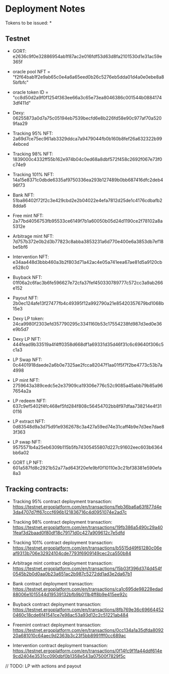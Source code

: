 # Deployment Notes

Tokens to be issued: 
* 

## Testnet

* GORT: e2636c9f0e32886954ab1f87ac2e016fdf53d63d8fa2101530d1e31ac59e365f
* oracle pool NFT = "f2f64bab1f2e9ab65c0e4a6a65eed0b26c5276eb5dda01d4a0e0ebe8a85bfbfc"
* oracle token ID = "cc8d50d2a9f0f1254f363ee66a3c65e73ea8046386c001544b08841743df411d"

* Dexy: 06255873a0d7a75c05194eb7539becfd6e8b226fd58e90c977af70a5209faa29

* Tracking 95% NFT: 2a69d7ce75ec961ab3329ddca7a9479044fb0b160b8fef26a632322b994ebced
* Tracking 98% NFT: 1839000c4332ff55b162e974b04c0ed68a8dbf572f458c2692f067e73f0c74e9
* Tracking 101% NFT: 14a15e8371c0dbde6335af9750336ea293b127489b0bb687416dfc2deb496f73

* Bank NFT: 51ba86402f72f2c3e429cbd2e2b04022e4efa7812d25de1c4176cdbafb28dda6
* Free mint NFT: 2a77bd4056753fb95533ce6149f7b1a60050b05d24d1190ce2f78102a8a5312e
* Arbitrage mint NFT: 7d757b372e0b2d3b77823c8abba3853231a6d770e400e6a3853db7ef18be5bf6
* Intervention NFT: e34aa448d3bbb460a3b2f803d71a42ac4e05a741eea67ae81d5a9120cbe528c0
* Buyback NFT: 01f06a2c6fac3b6fe596627e72cfa37fef450330789777c572cc3a9ab266e152
* Payout NFT: 2b0ec124afe13f27477fb4c49395f12a992790a21e85420357679bd1068b15e3

* Dexy LP token: 24ca9980f2303efd357790295c3341160b53c17554238fd987d3ed0e36e9b5d7
* Dexy LP NFT: 444fead9b33519a4f4ff0358d668df1a69331d35d46f31c6c69640f306c5c1a3
* LP Swap NFT: 0c4401918daede2a6b0e7325ae2fcca82047f1aa01f5f7f2be4773c53b7a4998
* LP mint NFT: 2759643a389cedc5e2e37909ca19306e776c52c9085a45abb79b85a967654a2a
* LP redeem NFT: 637c9ef5402f4fc468ef5fd284f808c56454702bb8f97dfaa738214e4f310116
* LP extract NFT: 0d83548d9a3d75d91e9362678c3a427a59ed74e31caff4b9e7d3ee7dae83f363
* LP swap NFT: 9575571b4a25eb6309b115b5fb74305455807d227c91602eec603b6364bb6a02

* GORT LP NFT: 601a587fd8c2921b52a77ad643f20efe9bf0f10110e3c21bf38381e590efa8a3

## Tracking contracts:

* Tracking 95% contract deployment transaction:
https://testnet.ergoplatform.com/en/transactions/feb36ba6a63f877d4e3da4707d7ff67cccf696b121836716c4d0951074e2ad7c

* Tracking 98% contract deployment transaction:
https://testnet.ergoplatform.com/en/transactions/19fb386a5490c29a401feaf3d2baad0f80df18c79171d0c427a909612c7e5dfd

* Tracking 101% contract deployment transaction:
https://testnet.ergoplatform.com/en/transactions/b5515d49f61280c06eaf9313b706e32924104cde7793f6909149cec2ca550b84

* Arbitrage mint contract deployment transaction:
https://testnet.ergoplatform.com/en/transactions/15b03f396d374d454f0545b2b0d0aa0b23a651ac2b987c5272dd1ad3e2da67b1

* Bank contract deployment transaction:
https://testnet.ergoplatform.com/en/transactions/ca1c695de98228edad88006e1015544d19539132bfb9b011b4ff8b9e415ee92c

* Buyback contract deployment transaction:
https://testnet.ergoplatform.com/en/transactions/8fb769e36c696644520460c18cde6f41541ce7e98ac53a93d12c2c51221ab484

* Freemint contract deployment transaction:
https://testnet.ergoplatform.com/en/transactions/0cc134a1a35dfda809220a681010c64aec9d2363b3c23f5bb8991fff0cc689ac


* Intervention contract deployment transaction:
https://testnet.ergoplatform.com/en/transactions/0f14fc9f1fa44ddf614e9cd2404e3531cc090dbf0b1358e543a07500f7829f5c



// TODO: LP with actions and payout